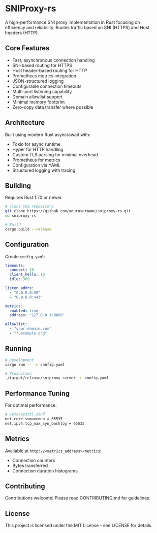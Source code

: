 # SNIProxy-rs

A high-performance SNI proxy implementation in Rust focusing on efficiency and reliability. Routes traffic based on SNI (HTTPS) and Host headers (HTTP).

## Core Features

- Fast, asynchronous connection handling
- SNI-based routing for HTTPS
- Host header-based routing for HTTP
- Prometheus metrics integration
- JSON-structured logging
- Configurable connection timeouts
- Multi-port listening capability
- Domain allowlist support
- Minimal memory footprint
- Zero-copy data transfer where possible

## Architecture

Built using modern Rust async/await with:
- Tokio for async runtime
- Hyper for HTTP handling
- Custom TLS parsing for minimal overhead
- Prometheus for metrics
- Configuration via YAML
- Structured logging with tracing

## Building

Requires Rust 1.70 or newer.

```bash
# Clone the repository
git clone https://github.com/yourusername/sniproxy-rs.git
cd sniproxy-rs

# Build
cargo build --release
```

## Configuration

Create `config.yaml`:

```yaml
timeouts:
  connect: 10
  client_hello: 10
  idle: 300

listen_addrs:
  - "0.0.0.0:80"
  - "0.0.0.0:443"

metrics:
  enabled: true
  address: "127.0.0.1:9000"

allowlist:
  - "your-domain.com"
  - "*.example.org"
```

## Running

```bash
# Development
cargo run -- -c config.yaml

# Production
./target/release/sniproxy-server -c config.yaml
```

## Performance Tuning

For optimal performance:

```bash
# /etc/sysctl.conf
net.core.somaxconn = 65535
net.ipv4.tcp_max_syn_backlog = 65535
```

## Metrics

Available at `http://<metrics_address>/metrics`:
- Connection counters
- Bytes transferred
- Connection duration histograms

## Contributing

Contributions welcome! Please read CONTRIBUTING.md for guidelines.

## License

This project is licensed under the MIT License - see LICENSE for details.
